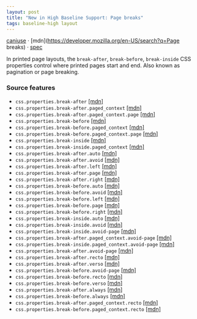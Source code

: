```yaml
---
layout: post
title: "New in High Baseline Support: Page breaks"
tags: baseline-high layout
---
```


[caniuse](https://caniuse.com/?search=page-breaks) · [mdn](https://developer.mozilla.org/en-US/search?q=Page breaks) · [spec](https://drafts.csswg.org/css-break-4/#breaking-controls)

In printed page layouts, the `break-after`, `break-before`, `break-inside` CSS properties control where printed pages start and end. Also known as pagination or page breaking.

### Source features

- ``css.properties.break-after`` [[mdn]](https://developer.mozilla.org/en-US/search?q=css.properties.break-after)
- ``css.properties.break-after.paged_context`` [[mdn]](https://developer.mozilla.org/en-US/search?q=css.properties.break-after.paged_context)
- ``css.properties.break-after.paged_context.page`` [[mdn]](https://developer.mozilla.org/en-US/search?q=css.properties.break-after.paged_context.page)
- ``css.properties.break-before`` [[mdn]](https://developer.mozilla.org/en-US/search?q=css.properties.break-before)
- ``css.properties.break-before.paged_context`` [[mdn]](https://developer.mozilla.org/en-US/search?q=css.properties.break-before.paged_context)
- ``css.properties.break-before.paged_context.page`` [[mdn]](https://developer.mozilla.org/en-US/search?q=css.properties.break-before.paged_context.page)
- ``css.properties.break-inside`` [[mdn]](https://developer.mozilla.org/en-US/search?q=css.properties.break-inside)
- ``css.properties.break-inside.paged_context`` [[mdn]](https://developer.mozilla.org/en-US/search?q=css.properties.break-inside.paged_context)
- ``css.properties.break-after.auto`` [[mdn]](https://developer.mozilla.org/en-US/search?q=css.properties.break-after.auto)
- ``css.properties.break-after.avoid`` [[mdn]](https://developer.mozilla.org/en-US/search?q=css.properties.break-after.avoid)
- ``css.properties.break-after.left`` [[mdn]](https://developer.mozilla.org/en-US/search?q=css.properties.break-after.left)
- ``css.properties.break-after.page`` [[mdn]](https://developer.mozilla.org/en-US/search?q=css.properties.break-after.page)
- ``css.properties.break-after.right`` [[mdn]](https://developer.mozilla.org/en-US/search?q=css.properties.break-after.right)
- ``css.properties.break-before.auto`` [[mdn]](https://developer.mozilla.org/en-US/search?q=css.properties.break-before.auto)
- ``css.properties.break-before.avoid`` [[mdn]](https://developer.mozilla.org/en-US/search?q=css.properties.break-before.avoid)
- ``css.properties.break-before.left`` [[mdn]](https://developer.mozilla.org/en-US/search?q=css.properties.break-before.left)
- ``css.properties.break-before.page`` [[mdn]](https://developer.mozilla.org/en-US/search?q=css.properties.break-before.page)
- ``css.properties.break-before.right`` [[mdn]](https://developer.mozilla.org/en-US/search?q=css.properties.break-before.right)
- ``css.properties.break-inside.auto`` [[mdn]](https://developer.mozilla.org/en-US/search?q=css.properties.break-inside.auto)
- ``css.properties.break-inside.avoid`` [[mdn]](https://developer.mozilla.org/en-US/search?q=css.properties.break-inside.avoid)
- ``css.properties.break-inside.avoid-page`` [[mdn]](https://developer.mozilla.org/en-US/search?q=css.properties.break-inside.avoid-page)
- ``css.properties.break-after.paged_context.avoid-page`` [[mdn]](https://developer.mozilla.org/en-US/search?q=css.properties.break-after.paged_context.avoid-page)
- ``css.properties.break-inside.paged_context.avoid-page`` [[mdn]](https://developer.mozilla.org/en-US/search?q=css.properties.break-inside.paged_context.avoid-page)
- ``css.properties.break-after.avoid-page`` [[mdn]](https://developer.mozilla.org/en-US/search?q=css.properties.break-after.avoid-page)
- ``css.properties.break-after.recto`` [[mdn]](https://developer.mozilla.org/en-US/search?q=css.properties.break-after.recto)
- ``css.properties.break-after.verso`` [[mdn]](https://developer.mozilla.org/en-US/search?q=css.properties.break-after.verso)
- ``css.properties.break-before.avoid-page`` [[mdn]](https://developer.mozilla.org/en-US/search?q=css.properties.break-before.avoid-page)
- ``css.properties.break-before.recto`` [[mdn]](https://developer.mozilla.org/en-US/search?q=css.properties.break-before.recto)
- ``css.properties.break-before.verso`` [[mdn]](https://developer.mozilla.org/en-US/search?q=css.properties.break-before.verso)
- ``css.properties.break-after.always`` [[mdn]](https://developer.mozilla.org/en-US/search?q=css.properties.break-after.always)
- ``css.properties.break-before.always`` [[mdn]](https://developer.mozilla.org/en-US/search?q=css.properties.break-before.always)
- ``css.properties.break-after.paged_context.recto`` [[mdn]](https://developer.mozilla.org/en-US/search?q=css.properties.break-after.paged_context.recto)
- ``css.properties.break-before.paged_context.recto`` [[mdn]](https://developer.mozilla.org/en-US/search?q=css.properties.break-before.paged_context.recto)
